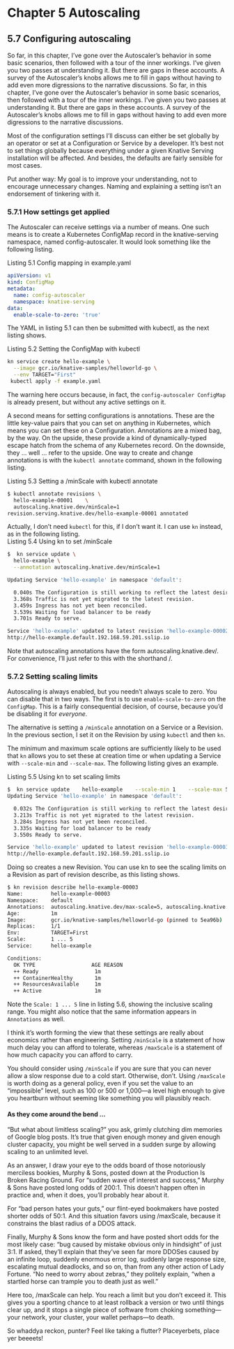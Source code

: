 # Chapter 5 Autoscaling
## 5.7 Configuring autoscaling
So far, in this chapter, I’ve gone over the Autoscaler’s behavior in some basic scenarios, then followed with a tour of the inner workings. I’ve given you two passes at understanding it. But there are gaps in these accounts. A survey of the Autoscaler’s knobs allows me to fill in gaps without having to add even more digressions to the narrative discussions.
So far, in this chapter, I’ve gone over the Autoscaler’s behavior in some basic scenarios, then followed with a tour of the inner workings. I’ve given you two passes at understanding it. But there are gaps in these accounts. A survey of the Autoscaler’s knobs allows me to fill in gaps without having to add even more digressions to the narrative discussions.

Most of the configuration settings I’ll discuss can either be set globally by an operator or set at a Configuration or Service by a developer. It’s best not to set things globally because everything under a given Knative Serving installation will be affected. And besides, the defaults are fairly sensible for most cases.

Put another way: My goal is to improve your understanding, not to encourage unnecessary changes. Naming and explaining a setting isn’t an endorsement of tinkering with it.

### 5.7.1 How settings get applied
The Autoscaler can receive settings via a number of means. One such means is to create a Kubernetes ConfigMap record in the knative-serving namespace, named config-autoscaler. It would look something like the following listing.

Listing 5.1 Config mapping in example.yaml
```yaml
apiVersion: v1
kind: ConfigMap
metadata:
  name: config-autoscaler
  namespace: knative-serving
data:
  enable-scale-to-zero: 'true'
```
The YAML in listing 5.1 can then be submitted with kubectl, as the next listing shows.

Listing 5.2 Setting the ConfigMap with kubectl
```bash
kn service create hello-example \
  --image gcr.io/knative-samples/helloworld-go \
  --env TARGET="First" 
 kubectl apply -f example.yaml
```
The warning here occurs because, in fact, the ``config-autoscaler ConfigMap`` is already present, but without any active settings on it.

A second means for setting configurations is annotations. These are the little key-value pairs that you can set on anything in Kubernetes, which means you can set these on a Configuration. Annotations are a mixed bag, by the way. On the upside, these provide a kind of dynamically-typed escape hatch from the schema of any Kubernetes record. On the downside, they ... well ... refer to the upside. One way to create and change annotations is with the ``kubectl annotate`` command, shown in the following listing.

Listing 5.3 Setting a /minScale with kubectl annotate
```bash
$ kubectl annotate revisions \
  hello-example-00001    \
  autoscaling.knative.dev/minScale=1
revision.serving.knative.dev/hello-example-00001 annotated
```
Actually, I don’t need ``kubectl`` for this, if I don’t want it. I can use ``kn`` instead, as in the following listing.  
Listing 5.4 Using kn to set /minScale
```bash
$  kn service update \
  hello-example \
  --annotation autoscaling.knative.dev/minScale=1

Updating Service 'hello-example' in namespace 'default':

  0.040s The Configuration is still working to reflect the latest desired specification.
  3.368s Traffic is not yet migrated to the latest revision.
  3.459s Ingress has not yet been reconciled.
  3.539s Waiting for load balancer to be ready
  3.701s Ready to serve.

Service 'hello-example' updated to latest revision 'hello-example-00002' is available at URL:
http://hello-example.default.192.168.59.201.sslip.io
```
Note that autoscaling annotations have the form autoscaling.knative.dev/<name>. For convenience, I’ll just refer to this with the shorthand /<name>.

### 5.7.2 Setting scaling limits
Autoscaling is always enabled, but you needn’t always scale to zero. You can disable that in two ways. The first is to use ``enable-scale-to-zero`` on the ``ConfigMap``. This is a fairly consequential decision, of course, because you’d be disabling it for *everyone*.

The alternative is setting a ``/minScale`` annotation on a Service or a Revision. In the previous section, I set it on the Revision by using ``kubectl`` and then ``kn``.

The minimum and maximum scale options are sufficiently likely to be used that ``kn`` allows you to set these at creation time or when updating a Service with ``--scale-min`` and ``--scale-max``. The following listing gives an example.

Listing 5.5 Using kn to set scaling limits
```bash
$  kn service update    hello-example    --scale-min 1    --scale-max 5
Updating Service 'hello-example' in namespace 'default':

  0.032s The Configuration is still working to reflect the latest desired specification.
  3.213s Traffic is not yet migrated to the latest revision.
  3.284s Ingress has not yet been reconciled.
  3.335s Waiting for load balancer to be ready
  3.550s Ready to serve.

Service 'hello-example' updated to latest revision 'hello-example-00003' is available at URL:
http://hello-example.default.192.168.59.201.sslip.io
```
Doing so creates a new Revision. You can use kn to see the scaling limits on a Revision as part of revision describe, as this listing shows.
```bash
$ kn revision describe hello-example-00003
Name:         hello-example-00003
Namespace:    default
Annotations:  autoscaling.knative.dev/max-scale=5, autoscaling.knative.dev/min-scale=1, autoscali ...
Age:          1m
Image:        gcr.io/knative-samples/helloworld-go (pinned to 5ea96b)
Replicas:     1/1
Env:          TARGET=First
Scale:        1 ... 5
Service:      hello-example

Conditions:
  OK TYPE                  AGE REASON
  ++ Ready                  1m
  ++ ContainerHealthy       1m
  ++ ResourcesAvailable     1m
  ++ Active                 1m
```
Note the ``Scale: 1 ... 5`` line in listing 5.6, showing the inclusive scaling range. You might also notice that the same information appears in ``Annotations`` as well.

I think it’s worth forming the view that these settings are really about economics rather than engineering. Setting ``/minScale`` is a statement of how much delay you can afford to tolerate, whereas ``/maxScale`` is a statement of how much capacity you can afford to carry.

You should consider using ``/minScale`` if you are sure that you can never allow a slow response due to a cold start. Otherwise, don’t. Using ``/maxScale`` is worth doing as a general policy, even if you set the value to an “impossible” level, such as 100 or 500 or 1,000—a level high enough to give you heartburn without seeming like something you will plausibly reach.

#### As they come around the bend ...

“But what about limitless scaling?” you ask, grimly clutching dim memories of Google blog posts. It’s true that given enough money and given enough cluster capacity, you might be well served in a sudden surge by allowing scaling to an unlimited level.

As an answer, I draw your eye to the odds board of those notoriously merciless bookies, Murphy & Sons, posted down at the Production Is Broken Racing Ground. For “sudden wave of interest and success,” Murphy & Sons have posted long odds of 200:1. This doesn’t happen often in practice and, when it does, you’ll probably hear about it.

For “bad person hates your guts,” our flint-eyed bookmakers have posted shorter odds of 50:1. And this situation favors using /maxScale, because it constrains the blast radius of a DDOS attack.

Finally, Murphy & Sons know the form and have posted short odds for the most likely case: “bug caused by mistake obvious only in hindsight” of just 3:1. If asked, they’ll explain that they’ve seen far more DDOSes caused by an infinite loop, suddenly enormous error log, suddenly large response size, escalating mutual deadlocks, and so on, than from any other action of Lady Fortune. “No need to worry about zebras,” they politely explain, “when a startled horse can trample you to death just as well.”

Here too, /maxScale can help. You reach a limit but you don’t exceed it. This gives you a sporting chance to at least rollback a version or two until things clear up, and it stops a single piece of software from choking something—your network, your cluster, your wallet perhaps—to death.

So whaddya reckon, punter? Feel like taking a flutter? Placeyerbets, place yer beeeets!